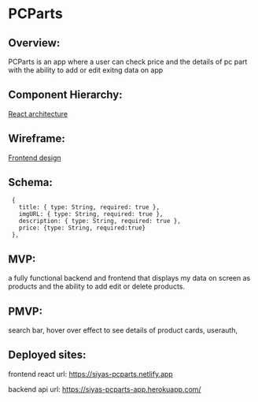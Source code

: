 # PCParts

## Overview: 
PCParts is an app where a user can check price and the details of pc part with the ability to add or edit exitng data on app

## Component Hierarchy:
[React architecture](https://lucid.app/lucidchart/4c8b90e2-fc17-44c8-a746-0e7783ebdd91/edit?beaconFlowId=54A088B1F53A87AC&invitationId=inv_364edf91-a787-4602-b91e-33796358de29&page=0_0#
)
## Wireframe:
[Frontend design](https://www.figma.com/file/XOK1G1BL6cXdnjk6OinwGW/pcpArts?node-id=3%3A3)
 
 ## Schema:
 ```
  {
    title: { type: String, required: true },
    imgURL: { type: String, required: true },
    description: { type: String, required: true },
    price: {type: String, required:true}
  },
 
  ```
  

 ## MVP: 
 a fully functional backend and frontend that displays my data on screen as products and the ability to add edit or delete products.
 
 ## PMVP:
 search bar, hover over effect to see details of product cards, userauth, 


## Deployed sites:
frontend react url: https://siyas-pcparts.netlify.app

backend api url:  https://siyas-pcparts-app.herokuapp.com/

